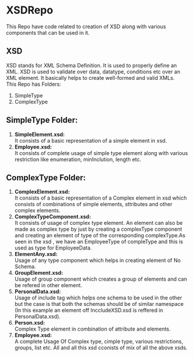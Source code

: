 # XSDRepo
This Repo  have code related to creation of XSD along with various components that can be used in it.


## XSD
XSD stands for XML Schema Definition. It is used to properly define an XML. XSD is used to validate over data, datatype, conditions etc over an XML element. It basically helps to create well-formed and valid  XMLs.  
This Repo has Folders:  
1. SimpleType
2. ComplexType
   
   
## SimpleType Folder: 
1. **SimpleElement.xsd:**   
               It consists of a basic representation of a simple element in xsd.    
2. **Employee.xsd:**  
                It consists of complete usage of simple type element along with various restriction like enumeration, minInclution,  length etc.  
           
           
## ComplexType Folder:
1. **ComplexElement.xsd:**   
               It consists of a basic representation of a Complex element in xsd which consists of combinations of simple elements, sttributes  and other complex elements.  
2. **ComplexTypeComponent.xsd:**  
                It consists of usage of complex type element. An element can also be made as complex type by just  by creating  a complexType component and creating an element  of type of the corresponding complexType.As seen in the xsd , we  have an EmployeeType of compleType  and this is used as type for EmployeeData.  
3. **ElementAny.xsd:**  
                  Usage of any type component which  helps in creating element of No Schema.  
4. **GroupElement.xsd:**  
                  Usage of group component which creates a group of elements and can be refered in other element.  
5. **PersonalData.xsd:**  
                  Usage of include tag which helps one schema to be used in the other but the case is that both the schemas should be of similar namespace (In this example an element off  InccludeXSD.xsd is reffered in PersonalData.xsd).  
6. **Person.xsd:**   
                  Complex Type element in combination of attribute and elements.  
7. **Employee.xsd:**  
                   A complete Usage Of Complex type, cimple type, various restrictions, groups, list etc.  All and all this xsd cconists of mix of all the above xsds.  
           
               
